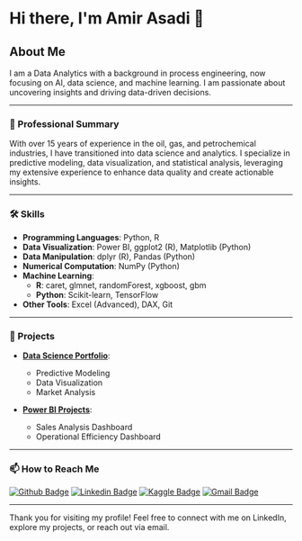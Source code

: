 # Hi there, I'm Amir Asadi 👋

## About Me

I am a Data Analytics with a background in process engineering, now focusing on AI, data science, and machine learning. I am passionate about uncovering insights and driving data-driven decisions.

---

### 💼 Professional Summary

With over 15 years of experience in the oil, gas, and petrochemical industries, I have transitioned into data science and analytics. I specialize in predictive modeling, data visualization, and statistical analysis, leveraging my extensive experience to enhance data quality and create actionable insights.

---

### 🛠️ Skills

- **Programming Languages**: Python, R
- **Data Visualization**: Power BI, ggplot2 (R), Matplotlib (Python)
- **Data Manipulation**: dplyr (R), Pandas (Python)
- **Numerical Computation**: NumPy (Python)
- **Machine Learning**:
  - **R**: caret, glmnet, randomForest, xgboost, gbm
  - **Python**: Scikit-learn, TensorFlow
- **Other Tools**: Excel (Advanced), DAX, Git

---

### 📁 Projects

- **[Data Science Portfolio](https://github.com/amir-asadi-s/DataScience)**:
  - Predictive Modeling
  - Data Visualization
  - Market Analysis

- **[Power BI Projects](https://github.com/amir-asadi-s/PowerBI)**:
  - Sales Analysis Dashboard
  - Operational Efficiency Dashboard

---

### 📫 How to Reach Me

[![Github Badge](https://img.shields.io/badge/-Github-000?style=flat-square&logo=Github&logoColor=white)](https://github.com/amir-asadi-s)
[![Linkedin Badge](https://img.shields.io/badge/-LinkedIn-blue?style=flat-square&logo=Linkedin&logoColor=white)](https://www.linkedin.com/in/amir-asadi-s/)
[![Kaggle Badge](https://img.shields.io/badge/-Kaggle-gray?style=flat-square&logo=Kaggle&logoColor=white)](https://www.kaggle.com/amirasadisamani)
[![Gmail Badge](https://img.shields.io/badge/-Gmail-c14438?style=flat-square&logo=Gmail&logoColor=white)](mailto:amir.a.samani@gmail.com)

---

Thank you for visiting my profile! Feel free to connect with me on LinkedIn, explore my projects, or reach out via email.
